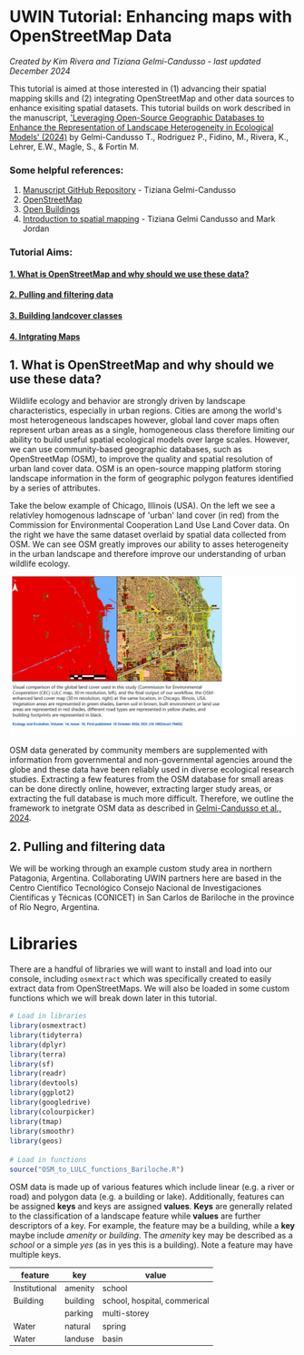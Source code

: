 # UWIN Tutorial: Enhancing maps with OpenStreetMap Data
*Created by Kim Rivera and Tiziana Gelmi-Candusso - last updated December 2024*

This tutorial is aimed at those interested in (1) advancing their spatial mapping skills and (2) integrating OpenStreetMap and other data sources to enhance exisiting spatial datasets. 
This tutorial builds on work described in the manuscript, 
['Leveraging Open-Source Geographic Databases to Enhance the Representation of Landscape Heterogeneity in Ecological Models' (2024)](https://onlinelibrary.wiley.com/doi/full/10.1002/ece3.70402) by Gelmi-Candusso T., Rodriguez P., Fidino, M., Rivera, K., Lehrer, E.W., Magle, S., & Fortin M. 

### Some helpful references:
1. [Manuscript GitHub Repository](https://github.com/tgelmi-candusso/OSM_for_Ecology.git) - Tiziana Gelmi-Candusso 
2. [OpenStreetMap](https://www.openstreetmap.org/export#map=15/-41.15840/-71.31170)
3. [Open Buildings](https://sites.research.google/gr/open-buildings/)
4. [Introduction to spatial mapping](https://github.com/urbanwildlifeinstitute/UWIN_tutorials/blob/main/tutorials/week6_spatial_mapping/spatial-mapping.md) - Tiziana Gelmi Candusso and Mark Jordan 

### Tutorial Aims:

#### <a href="#OpenStreetMaps"> 1. What is OpenStreetMap and why should we use these data?</a>

#### <a href="#pullingandformatting"> 2. Pulling and filtering data</a>

#### <a href="#building"> 3. Building landcover classes</a>

#### <a href="#integrating"> 4. Intgrating Maps</a>


<a name="OpenStreetMaps"></a>

## 1. What is OpenStreetMap and why should we use these data?
Wildlife ecology and behavior are strongly driven by landscape characteristics, especially in urban regions. Cities are among the world's most heterogeneous landscapes however, global land cover maps often represent urban areas as a single, homogeneous class therefore limiting our ability to build useful spatial ecological models over large scales. However, we can use community-based geographic databases, such as OpenStreetMap (OSM), to improve the quality and spatial resolution of urban land cover data. OSM is an open-source mapping platform storing landscape information in the form of geographic polygon features identified by a series of attributes. 

Take the below example of Chicago, Illinois (USA). On the left we see a relativley homogenous ladnscape of 'urban' land cover (in red) from the Commission for Environmental Cooperation Land Use Land Cover data. On the right we have the same dataset overlaid by spatial data collected from OSM. We can see OSM greatly improves our ability to asses heterogeneity in the urban landscape and therefore improve our understanding of urban wildlife ecology. 

<p float="center">
  <img src="./figures/visual_comparison.png" alt="Visual comparison of the global land cover used in this study (Commission for Environmental Cooperation (CEC) LULC map, 30 m resolution, left), and the final output of our workflow, the OSM-enhanced land cover map (30 m resolution, right) at the same location, in Chicago, Illinois, USA. Vegetation areas are represented in green shades, barren soil in brown, built environment or land use areas are represented in red shades, different road types are represented in yellow shades, and building footprints are represented in black." width="1000" height="auto" />

</p>

OSM data generated by community members are supplemented with information from governmental and non-governmental agencies around the globe and these data have been reliably used in diverse ecological research studies. Extracting a few features from the OSM database for small areas can be done directly online, however, extracting larger study areas, or extracting the full database is much more difficult. Therefore, we outline the framework to inetgrate OSM data as described in [Gelmi-Candusso et al., 2024](https://github.com/tgelmi-candusso/OSM_for_Ecology.git). 

<a name="OpenStreetMaps"></a>
## 2. Pulling and filtering data
We will be working through an example custom study area in northern Patagonia, Argentina. Collaborating UWIN partners here are based in the Centro Científico Tecnológico
Consejo Nacional de Investigaciones Científicas y Técnicas (CONICET) in San Carlos de Bariloche in the province of Río Negro, Argentina. 

# Libraries
There are a handful of libraries we will want to install and load into our console, including `osmextract` which was specifically created to easily extract data from OpenStreetMaps. We will also be loaded in some custom functions which we will break down later in this tutorial. 

```R
# Load in libraries
library(osmextract)
library(tidyterra)
library(dplyr)
library(terra)
library(sf)
library(readr)
library(devtools)
library(ggplot2)
library(googledrive)
library(colourpicker)
library(tmap)
library(smoothr)
library(geos)

# Load in functions
source("OSM_to_LULC_functions_Bariloche.R") 
```
OSM data is made up of various features which include linear (e.g. a river or road) and polygon data (e.g. a building or lake). Additionally, features can be assigned **keys** and keys are assigned **values**. **Keys** are generally related to the classification of a landscape feature while **values** are further descriptors of a key. For example, the feature may be a building, while a **key** maybe include *amenity* or *building*. The *amenity* key may be described as a *school* or a simple *yes* (as in yes this is a building). Note a feature may have multiple keys. 

| feature  | key | value | 
|---------|------|-------|
|Institutional|amenity|school|
|Building|building    |school, hospital, commerical|
|          |parking    |multi-storey| 
|Water          | natural    |spring| 
|Water          | landuse    |basin| 
